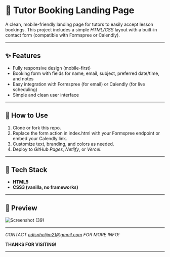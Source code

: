  # 📘 Tutor Booking Landing Page

 A clean, mobile-friendly landing page for tutors to easily accept lesson bookings. This project includes a simple *HTML/CSS* layout with a built-in contact form (compatible with Formspree or Calendly).

 ---

 ## ✨ Features
- Fully responsive design (mobile-first)
- Booking form with fields for name, email, subject, preferred date/time, and notes
- Easy integration with Formspree (for email) or Calendly (for live scheduling)
- Simple and clean user interface

---

## 🚀 How to Use
1. Clone or fork this repo.
2. Replace the form action in index.html with your Formspree endpoint or embed your Calendly link.
3. Customize text, branding, and colors as needed.
4. Deploy to *GitHub Pages*, *Netlify*, or *Vercel*.

---

## 🔧 Tech Stack
- **HTML5**
- **CSS3 (vanilla, no frameworks)**

---

## 📸 Preview

![Screenshot (39)](https://github.com/user-attachments/assets/5208f724-bea5-4f60-93b2-84519b8cb608)

---

*CONTACT edisnheljim21@gmail.com FOR MORE INFO!*


**THANKS FOR VISITING!**

---
